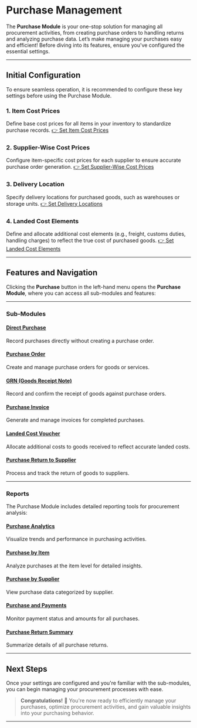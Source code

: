 # Purchase Management

The **Purchase Module** is your one-stop solution for managing all procurement activities, from creating purchase orders to handling returns and analyzing purchase data. Let’s make managing your purchases easy and efficient! Before diving into its features, ensure you've configured the essential settings.

---

## Initial Configuration

To ensure seamless operation, it is recommended to configure these key settings before using the Purchase Module.

### **1. Item Cost Prices**
Define base cost prices for all items in your inventory to standardize purchase records.
[👉 Set Item Cost Prices](https://yourwebsite.com/set-item-cost-prices)

### **2. Supplier-Wise Cost Prices**
Configure item-specific cost prices for each supplier to ensure accurate purchase order generation.
[👉 Set Supplier-Wise Cost Prices](https://yourwebsite.com/set-supplier-wise-cost-prices)

### **3. Delivery Location**
Specify delivery locations for purchased goods, such as warehouses or storage units.
[👉 Set Delivery Locations](https://yourwebsite.com/set-delivery-locations)

### **4. Landed Cost Elements**
Define and allocate additional cost elements (e.g., freight, customs duties, handling charges) to reflect the true cost of purchased goods.
[👉 Set Landed Cost Elements](https://yourwebsite.com/set-landed-cost-elements)

---

## Features and Navigation

Clicking the **Purchase** button in the left-hand menu opens the **Purchase Module**, where you can access all sub-modules and features:

---

### **Sub-Modules**

#### [Direct Purchase](Purchase.md)
Record purchases directly without creating a purchase order.

#### [Purchase Order](<Purchase.md>)
Create and manage purchase orders for goods or services.

#### [GRN (Goods Receipt Note)](<grn.md>)
Record and confirm the receipt of goods against purchase orders.

#### [Purchase Invoice](<purchase_invoice.md>)
Generate and manage invoices for completed purchases.

#### [Landed Cost Voucher](<landed_cost_voucher.md>)
Allocate additional costs to goods received to reflect accurate landed costs.

#### [Purchase Return to Supplier](<purchase_return_to_supplier.md>)
Process and track the return of goods to suppliers.

---

### **Reports**

The Purchase Module includes detailed reporting tools for procurement analysis:

#### [Purchase Analytics](<purchase_analytics.md>)
Visualize trends and performance in purchasing activities.

#### [Purchase by Item](<purchase_by_item.md>)
Analyze purchases at the item level for detailed insights.

#### [Purchase by Supplier](<purchase_by_supplier.md>)
View purchase data categorized by supplier.

#### [Purchase and Payments](<purchase_and_payments.md>)
Monitor payment status and amounts for all purchases.

#### [Purchase Return Summary](<purchase_return_summary.md>)
Summarize details of all purchase returns.

---

## Next Steps

Once your settings are configured and you're familiar with the sub-modules, you can begin managing your procurement processes with ease.

> **Congratulations!** 🎉 You're now ready to efficiently manage your purchases, optimize procurement activities, and gain valuable insights into your purchasing behavior.

---
